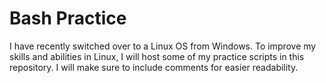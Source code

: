 # Bash Practice
I have recently switched over to a Linux OS from Windows. To improve my skills and abilities in Linux, I will host some of my practice scripts in this repository. I will make sure to include comments for easier readability.
